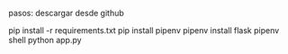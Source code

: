 pasos:
descargar desde github

pip install -r requirements.txt
pip install pipenv
pipenv install flask
pipenv shell
python app.py